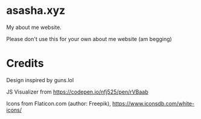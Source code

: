 # asasha.xyz
My about me website.

Please don't use this for your own about me website (am begging)

# Credits
Design inspired by guns.lol

JS Visualizer from https://codepen.io/nfj525/pen/rVBaab

Icons from Flaticon.com (author: Freepik), https://www.iconsdb.com/white-icons/

